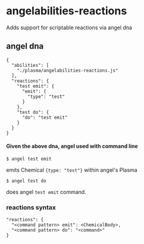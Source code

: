 # angelabilities-reactions

Adds support for scriptable reactions via angel dna

## angel dna

    {
      "abilities": [
        "./plasma/angelabilities-reactions.js"
      ],
      "reactions": {
        "test emit": {
          "emit": {
            "type": "test"
          }
        },
        "test do": {
          "do": "test emit"
        }
      }
    }

#### Given the above dna, angel used with command line

    $ angel test emit

emits Chemical `{type: "test"}` within angel's Plasma

    $ angel test do

does angel `test emit` command.

### reactions syntax

    "reactions": {
      "<command pattern> emit": <ChemicalBody>,
      "<command pattern> do": "<command>"
    }
